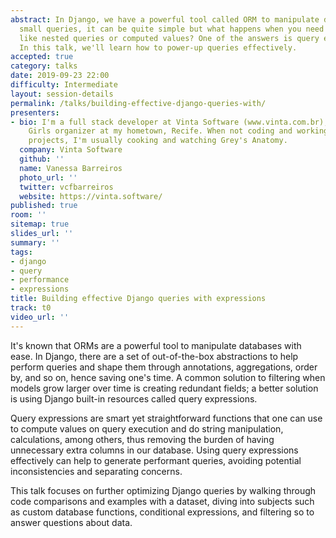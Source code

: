 ```yaml
---
abstract: In Django, we have a powerful tool called ORM to manipulate databases. For
  small queries, it can be quite simple but what happens when you need to do tricks
  like nested queries or computed values? One of the answers is query expressions.
  In this talk, we'll learn how to power-up queries effectively.
accepted: true
category: talks
date: 2019-09-23 22:00
difficulty: Intermediate
layout: session-details
permalink: /talks/building-effective-django-queries-with/
presenters:
- bio: I'm a full stack developer at Vinta Software (www.vinta.com.br), and Django
    Girls organizer at my hometown, Recife. When not coding and working on personal
    projects, I'm usually cooking and watching Grey's Anatomy.
  company: Vinta Software
  github: ''
  name: Vanessa Barreiros
  photo_url: ''
  twitter: vcfbarreiros
  website: https://vinta.software/
published: true
room: ''
sitemap: true
slides_url: ''
summary: ''
tags:
- django
- query
- performance
- expressions
title: Building effective Django queries with expressions
track: t0
video_url: ''
---
```


It's known that ORMs are a powerful tool to manipulate databases with ease. In Django, there are a set of out-of-the-box abstractions to help perform queries and shape them through annotations, aggregations, order by, and so on, hence saving one's time. A common solution to filtering when models grow larger over time is creating redundant fields; a better solution is using Django built-in resources called query expressions.

Query expressions are smart yet straightforward functions that one can use to compute values on query execution and do string manipulation, calculations, among others, thus removing the burden of having unnecessary extra columns in our database. Using query expressions effectively can help to generate performant queries, avoiding potential inconsistencies and separating concerns.

This talk focuses on further optimizing Django queries by walking through code comparisons and examples with a dataset, diving into subjects such as custom database functions, conditional expressions, and filtering so to answer questions about data.